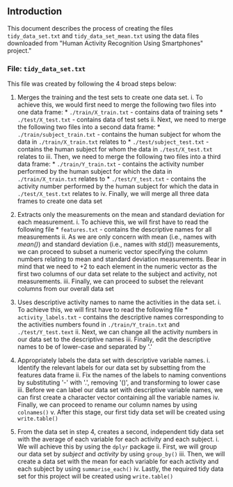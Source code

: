 ## Introduction
This document describes the process of creating the files `tidy_data_set.txt` and `tidy_data_set_mean.txt` using the data files downloaded from "Human Activity Recognition Using Smartphones" project."

### File: `tidy_data_set.txt`
This file was created by following the 4 broad steps below:

1. Merges the training and the test sets to create one data set.
        i. To achieve this, we would first need to merge the following two files into 
           one data frame:
                * `./train/X_train.txt` - contains data of training sets
                * `./test/X_test.txt` - contains data of test sets
        ii. Next, we need to merge the following two files into a second data frame:
                * `./train/subject_train.txt` - contains the human subject for whom the
                  data in `./train/X_train.txt` relates to
                * `./test/subject_test.txt` - contains the human subject for whom the
                  data in `./test/X_test.txt` relates to
        iii. Then, we need to merge the following two files into a third data frame:
                * `./train/Y_train.txt` - contains the activity number performed by the 
                  human subject for which the data in `./train/X_train.txt` relates to
                * `./test/Y_test.txt` - contains the activity number performed by the
                  human subject for which the data in `./test/X_test.txt` relates to
        iv. Finally, we will merge all three data frames to create one data set
    
2. Extracts only the measurements on the mean and standard deviation for each 
measurement.
    i. To achieve this, we will first have to read the following file
        * `features.txt` - contains the descriptive names for all measurements
    ii. As we are only concern with mean (i.e., names with *mean()*) and standard
        deviation (i.e., names with *std()*) measurements, we can proceed to subset a
        numeric vector specifying the column numbers relating to mean and standard
        deviation measurements. Bear in mind that we need to +2 to each element in the
        numeric vector as the first two columns of our data set relate to the subject 
        and activity, not measurements.
    iii. Finally, we can proceed to subset the relevant columns from our overall data set
          
3. Uses descriptive activity names to name the activities in the data set.
    i. To achieve this, we will first have to read the following file
        * `activity_labels.txt` - contains the descriptive names corresponding to the
          activities numbers found in `./train/Y_train.txt` and `./test/Y_test.text`
    ii. Next, we can change all the activity numbers in our data set to the
        descriptive names
    iii. Finally, edit the descriptive names to be of lower-case and separated by '.'

4. Appropriately labels the data set with descriptive variable names.
    i. Identify the relevant labels for our data set by subsetting from the features
       data frame
    ii. Fix the names of the labels to naming conventions by substituting '-' with '.',
        removing '()', and transforming to lower case
    iii. Before we can label our data set with descriptive variable names, we can first
         create a character vector containing all the variable names
    iv. Finally, we can proceed to rename our column names by using `colnames()`
    v. After this stage, our first tidy data set will be created using `write.table()`

5. From the data set in step 4, creates a second, independent tidy data set with 
the average of each variable for each activity and each subject.
    i. We will achieve this by using the `dplyr` package
    ii. First, we will group our data set by *subject* and *activity* by using 
        `group_by()`
    iii. Then, we will create a data set with the mean for each variable for
         each activity and each subject by using `summarise_each()`
    iv. Lastly, the required tidy data set for this project will be created using
        `write.table()`